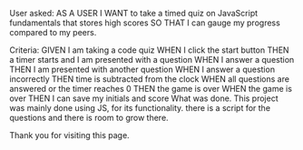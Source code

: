 User asked:
AS A USER I WANT to take a timed quiz on JavaScript fundamentals that stores high scores SO THAT I can gauge my progress compared to my peers.

Criteria:
GIVEN I am taking a code quiz
WHEN I click the start button
THEN a timer starts and I am presented with a question
WHEN I answer a question
THEN I am presented with another question
WHEN I answer a question incorrectly
THEN time is subtracted from the clock
WHEN all questions are answered or the timer reaches 0
THEN the game is over
WHEN the game is over
THEN I can save my initials and score
What was done.
This project was mainly done using JS, for its functionality. there is a script for the questions and there is room to grow there. 
 

Thank you for visiting this page.

